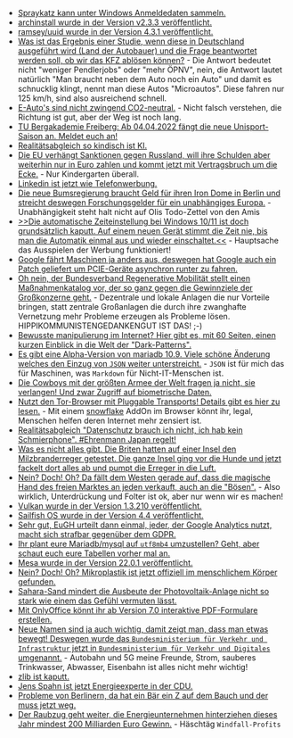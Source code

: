 * [Spraykatz kann unter Windows Anmeldedaten sammeln.](https://scheible.it/kali-linux-tool_spraykatz/)
* [archinstall wurde in der Version v2.3.3 veröffentlicht.](https://github.com/archlinux/archinstall/releases/tag/v2.3.3)
* [ramsey/uuid wurde in der Version 4.3.1 veröffentlicht.](https://github.com/ramsey/uuid/releases/tag/4.3.1)
* [Was ist das Ergebnis einer Studie, wenn diese in Deutschland ausgeführt wird (Land der Autobauer) und die Frage beantwortet werden soll, ob wir das KFZ ablösen können?](https://www.sonnenseite.com/de/mobilitaet/mehr-als-40-prozent-weniger-emissionen-durch-elektrische-leichtfahrzeuge/) - Die Antwort bedeutet nicht "weniger Pendlerjobs" oder "mehr ÖPNV", nein, die Antwort lautet natürlich "Man braucht neben dem Auto noch ein Auto" und damit es schnucklig klingt, nennt man diese Autos "Microautos". Diese fahren nur 125 km/h, sind also ausreichend schnell.
* [E-Auto's sind nicht zwingend CO2-neutral.](https://www.sonnenseite.com/de/mobilitaet/gesetzgebung-mit-fehlwirkung-das-e-auto-ein-wahres-emissionswunder/) - Nicht falsch verstehen, die Richtung ist gut, aber der Weg ist noch lang.
* [TU Bergakademie Freiberg: Ab 04.04.2022 fängt die neue Unisport-Saison an. Meldet euch an!](https://tu-freiberg.de/presse/neue-unisport-kurse-starten-am-4-april)
* [Realitätsabgleich so kindisch ist KI.](https://blog.fefe.de/?ts=9cbfbb0a)
* [Die EU verhängt Sanktionen gegen Russland, will ihre Schulden aber weiterhin nur in Euro zahlen und kommt jetzt mit Vertragsbruch um die Ecke.](https://blog.fefe.de/?ts=9cbf7abb) - Nur Kindergarten überall.
* [Linkedin ist jetzt wie Telefonwerbung.](https://blog.fefe.de/?ts=9cbf1659)
* [Die neue Bumsregierung braucht Geld für ihren Iron Dome in Berlin und streicht deswegen Forschungsgelder für ein unabhängiges Europa.](https://blog.fefe.de/?ts=9cbf365b) - Unabhängigkeit steht halt nicht auf Olis Todo-Zettel von den Amis
* [>>Die automatische Zeiteinstellung bei Windows 10/11 ist doch grundsätzlich kaputt. Auf einem neuen Gerät stimmt die Zeit nie, bis man die Automatik einmal aus und wieder einschaltet.<<](https://www.borncity.com/blog/2022/03/29/windows-gab-es-probleme-bei-der-sommerzeitumstellung-2022/) - Hauptsache das Ausspielen der Werbung funktioniert!
* [Google fährt Maschinen ja anders aus, deswegen hat Google auch ein Patch geliefert um PCIE-Geräte asynchron runter zu fahren.](https://www.phoronix.com/scan.php?page=news_item&px=Google-Linux-Too-Many-NVMe)
* [Oh nein, der Bundesverband Regenerative Mobilität stellt einen Maßnahmenkatalog vor, der so ganz gegen die Gewinnziele der Großkonzerne geht.](https://www.sonnenseite.com/de/energie/heimischer-wasserstoff-statt-importgas/) - Dezentrale und lokale Anlagen die nur Vorteile bringen, statt zentrale Großanlagen die durch ihre zwanghafte Vernetzung mehr Probleme erzeugen als Probleme lösen. HIPPIKOMMUNISTENGEDANKENGUT IST DAS! ;-)
* [Bewusste manipulierung im Internet? Hier gibt es, mit 60 Seiten, einen kurzen Einblick in die Welt der "Dark-Patterns".](https://netzpolitik.org/2022/edpb-dark-patterns-datenschutzbehoerden-warnen-vor-manipulativem-design-im-netz/)
* [Es gibt eine Alpha-Version von mariadb 10.9. Viele schöne Änderung welches den Einzug von `JSON` weiter unterstreicht.](https://www.percona.com/blog/mariadb-10-9-quick-peek/) - `JSON` ist für mich das für Maschinen, was `Markdown` für Nicht-IT-Menschen ist.
* [Die Cowboys mit der größten Armee der Welt fragen ja nicht, sie verlangen! Und zwar Zugriff auf biometrische Daten.](https://netzpolitik.org/2022/neue-vorschrift-us-behoerden-verlangen-zugriff-auf-biometrische-daten-in-40-laendern/)
* [Nutzt den Tor-Browser mit Pluggable Transports! Details gibt es hier zu lesen.](https://www.kuketz-blog.de/howto-internet-zensur-umgehen-und-anonym-bleiben/) - Mit einem [snowflake](https://snowflake.torproject.org/) AddOn im Browser könnt ihr, legal, Menschen helfen deren Internet mehr zensiert ist.
* [Realitätsabgleich "Datenschutz brauch ich nicht, ich hab kein Schmierphone". #Ehrenmann Japan regelt!](https://www.kuketz-blog.de/leserbrief-zu-den-quarantaene-bzw-ueberwachungsmassnahmen-in-japan/)
* [Was es nicht alles gibt. Die Briten hatten auf einer Insel den Milzbranderreger getestet. Die ganze Insel ging vor die Hunde und jetzt fackelt dort alles ab und pumpt die Erreger in die Luft.](https://blog.fefe.de/?ts=9cbc215c)
* [Nein? Doch! Oh? Da fällt dem Westen gerade auf, dass die magische Hand des freien Marktes an jeden verkauft, auch an die "Bösen".](https://blog.fefe.de/?ts=9cbcd4df) - Also wirklich, Unterdrückung und Folter ist ok, aber nur wenn wir es machen!
* [Vulkan wurde in der Version 1.3.210 veröffentlicht.](https://www.phoronix.com/scan.php?page=news_item&px=Vulkan-1.3.210-Released)
* [Sailfish OS wurde in der Version 4.4 veröffentlicht.](https://www.phoronix.com/scan.php?page=news_item&px=Sailfish-OS-4.4)
* [Sehr gut, EuGH urteilt dann einmal, jeder, der Google Analytics nutzt, macht sich strafbar gegenüber dem GDPR.](https://nextcloud.com/blog/google-analytics-4/)
* [Ihr plant eure Mariadb/mysql auf `utf8mb4` umzustellen? Geht, aber schaut euch eure Tabellen vorher mal an.](https://www.percona.com/blog/migrating-to-utf8mb4-things-to-consider/)
* [Mesa wurde in der Version 22.0.1 veröffentlicht.](https://www.phoronix.com/scan.php?page=news_item&px=Mesa-22.0.1-Released)
* [Nein? Doch! Oh? Mikroplastik ist jetzt offiziell im menschlichem Körper gefunden.](https://www.sonnenseite.com/de/umwelt/mikroplastik-im-menschlichen-blutkreislauf-gefunden/)
* [Sahara-Sand mindert die Ausbeute der Photovoltaik-Anlage nicht so stark wie einem das Gefühl vermuten lässt.](https://www.sonnenseite.com/de/umwelt/sahara-sand-mindert-ertraege-von-photovoltaik-anlagen-nur-kurzzeitig-leicht/)
* [Mit OnlyOffice könnt ihr ab Version 7.0 interaktive PDF-Formulare erstellen.](https://www.windowspro.de/andrej-radonic/onlyoffice-70-interaktive-formulare-erstellen-web-als-pdf-publizieren)
* [Neue Namen sind ja auch wichtig, damit zeigt man, dass man etwas bewegt! Deswegen wurde das `Bundesministerium für Verkehr und Infrastruktur` jetzt in `Bundesministerium für Verkehr und Digitales` umgenannt.](https://blog.fefe.de/?ts=9cba8381) - Autobahn und 5G meine Freunde, Strom, sauberes Trinkwasser, Abwasser, Eisenbahn ist alles nicht mehr wichtig!
* [zlib ist kaputt.](https://blog.fefe.de/?ts=9cbaf8bd)
* [Jens Spahn ist jetzt Energieexperte in der CDU.](https://blog.fefe.de/?ts=9cbdb66b)
* [Probleme von Berlinern, da hat ein Bär ein Z auf dem Bauch und der muss jetzt weg.](https://blog.fefe.de/?ts=9cbda7d9)
* [Der Raubzug geht weiter, die Energieunternehmen hinterziehen dieses Jahr mindest 200 Milliarden Euro Gewinn.](https://blog.fefe.de/?ts=9cbde9c6) - Häschtäg `Windfall-Profits`
